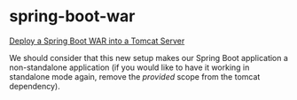 # spring-boot-war

[Deploy a Spring Boot WAR into a Tomcat Server](https://www.baeldung.com/spring-boot-war-tomcat-deploy)

We should consider that this new setup makes our Spring Boot application a non-standalone application (if you would like to have it working in standalone mode again, remove the *provided* scope from the tomcat dependency).
